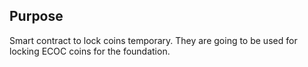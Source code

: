 ## Purpose

Smart contract to lock coins temporary. They are going to be used for locking ECOC coins for the foundation.
